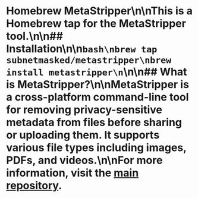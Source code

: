 # Homebrew MetaStripper\n\nThis is a Homebrew tap for the MetaStripper tool.\n\n## Installation\n\n```bash\nbrew tap subnetmasked/metastripper\nbrew install metastripper\n```\n\n## What is MetaStripper?\n\nMetaStripper is a cross-platform command-line tool for removing privacy-sensitive metadata from files before sharing or uploading them. It supports various file types including images, PDFs, and videos.\n\nFor more information, visit the [main repository](https://github.com/subnetmasked/MetaStripper).
